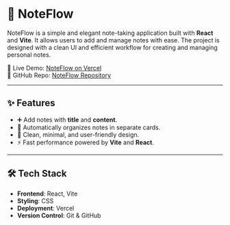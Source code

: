 # 📝 NoteFlow

NoteFlow is a simple and elegant note-taking application built with **React** and **Vite**. It allows users to add and manage notes with ease. The project is designed with a clean UI and efficient workflow for creating and managing personal notes.

🚀 Live Demo: [NoteFlow on Vercel](https://note-flow-navy.vercel.app/)  
📂 GitHub Repo: [NoteFlow Repository](https://github.com/krishnareddy006/NoteFlow)

---

## ✨ Features

- ➕ Add notes with **title** and **content**.
- 📑 Automatically organizes notes in separate cards.
- 🎨 Clean, minimal, and user-friendly design.
- ⚡ Fast performance powered by **Vite** and **React**.

---

## 🛠️ Tech Stack

- **Frontend**: React, Vite  
- **Styling**: CSS  
- **Deployment**: Vercel  
- **Version Control**: Git & GitHub  

